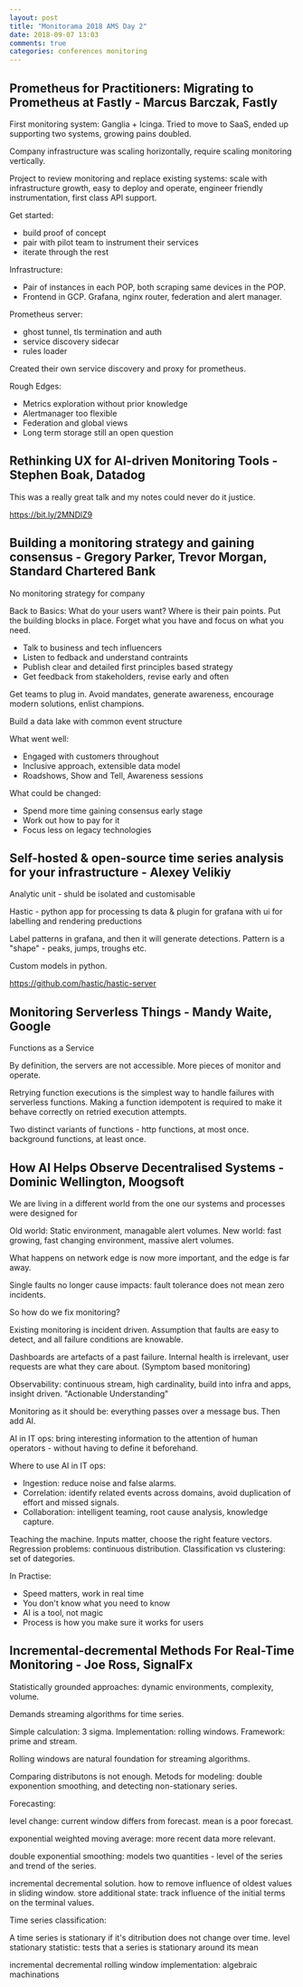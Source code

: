 ```yaml
---
layout: post
title: "Monitorama 2018 AMS Day 2"
date: 2018-09-07 13:03
comments: true
categories: conferences monitoring
---
```


## Prometheus for Practitioners: Migrating to Prometheus at Fastly - Marcus Barczak, Fastly

First monitoring system: Ganglia + Icinga. Tried to move to SaaS, ended up supporting two systems, growing pains doubled.

Company infrastructure was scaling horizontally, require scaling monitoring vertically.

Project to review monitoring and replace existing systems: scale with infrastructure growth, easy to deploy and operate, engineer friendly instrumentation, first class API support.

Get started:

- build proof of concept
- pair with pilot team to instrument their services
- iterate through the rest

Infrastructure:

- Pair of instances in each POP, both scraping same devices in the POP.
- Frontend in GCP. Grafana, nginx router, federation and alert manager.

Prometheus server:

- ghost tunnel, tls termination and auth
- service discovery sidecar
- rules loader

Created their own service discovery and proxy for prometheus.

Rough Edges:

- Metrics exploration without prior knowledge
- Alertmanager too flexible
- Federation and global views
- Long term storage still an open question


## Rethinking UX for AI-driven Monitoring Tools - Stephen Boak, Datadog

This was a really great talk and my notes could never do it justice.

https://bit.ly/2MNDlZ9


## Building a monitoring strategy and gaining consensus - Gregory Parker, Trevor Morgan, Standard Chartered Bank

No monitoring strategy for company

Back to Basics: What do your users want? Where is their pain points. Put the building blocks in place. Forget what you have and focus on what you need.

- Talk to business and tech influencers
- Listen to fedback and understand contraints
- Publish clear and detailed first principles based strategy
- Get feedback from stakeholders, revise early and often

Get teams to plug in. Avoid mandates, generate awareness, encourage modern solutions, enlist champions.

Build a data lake with common event structure

What went well:

- Engaged with customers throughout
- Inclusive approach, extensible data model
- Roadshows, Show and Tell, Awareness sessions

What could be changed:

- Spend more time gaining consensus early stage
- Work out how to pay for it
- Focus less on legacy technologies

## Self-hosted & open-source time series analysis for your infrastructure - Alexey Velikiy

Analytic unit - shuld be isolated and customisable

Hastic - python app for processing ts data & plugin for grafana with ui for labelling and rendering preductions

Label patterns in grafana, and then it will generate detections. Pattern is a "shape" - peaks, jumps, troughs etc.

Custom models in python. 

https://github.com/hastic/hastic-server

## Monitoring Serverless Things - Mandy Waite, Google

Functions as a Service

By definition, the servers are not accessible. More pieces of monitor and operate.

Retrying function executions is the simplest way to handle failures with serverless functions. Making a function idempotent is required to make it behave correctly on retried execution attempts.

Two distinct variants of functions - http functions, at most once. background functions, at least once.


## How AI Helps Observe Decentralised Systems - Dominic Wellington, Moogsoft

We are living in a different world from the one our systems and processes were designed for

Old world: Static environment, managable alert volumes.
New world: fast growing, fast changing environment, massive alert volumes.

What happens on network edge is now more important, and the edge is far away.

Single faults no longer cause impacts: fault tolerance does not mean zero incidents.

So how do we fix monitoring?

Existing monitoring is incident driven. Assumption that faults are easy to detect, and all failure conditions are knowable.

Dashboards are artefacts of a past failure. Internal health is irrelevant, user requests are what they care about. (Symptom based monitoring)

Observability: continuous stream, high cardinality, build into infra and apps, insight driven. "Actionable Understanding"

Monitoring as it should be: everything passes over a message bus. Then add AI.

AI in IT ops: bring interesting information to the attention of human operators - without having to define it beforehand.

Where to use AI in IT ops:

- Ingestion: reduce noise and false alarms. 
- Correlation: identify related events across domains, avoid duplication of effort and missed signals. 
- Collaboration: intelligent teaming, root cause analysis, knowledge capture.

Teaching the machine. Inputs matter, choose the right feature vectors. Regression problems: continuous distribution. Classification vs clustering: set of dategories.

In Practise:

- Speed matters, work in real time
- You don't know what you need to know
- AI is a tool, not magic
- Process is how you make sure it works for users

## Incremental-decremental Methods For Real-Time Monitoring - Joe Ross, SignalFx

Statistically grounded approaches: dynamic environments, complexity, volume.

Demands streaming algorithms for time series.

Simple calculation: 3 sigma. Implementation: rolling windows. Framework: prime and stream.

Rolling windows are natural foundation for streaming algorithms.

Comparing distributons is not enough. Metods for modeling: double exponention smoothing, and detecting non-stationary series.

Forecasting:

level change: current window differs from forecast. mean is a poor forecast.

exponential weighted moving average: more recent data more relevant. 

double exponential smoothing: models two quantities - level of the series and trend of the series.

incremental decremental solution. how to remove influence of oldest values in sliding window. store additional state: track influence of the initial terms on the terminal values.


Time series classification:

A time series is stationary if it's ditribution does not change over time.
level stationary statistic: tests that a series is stationary around its mean

incremental decremental rolling window implementation: algebraic machinations
